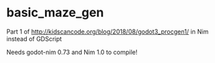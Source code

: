 # basic_maze_gen
Part 1 of http://kidscancode.org/blog/2018/08/godot3_procgen1/ in Nim instead of GDScript

Needs godot-nim 0.73 and Nim 1.0 to compile!

